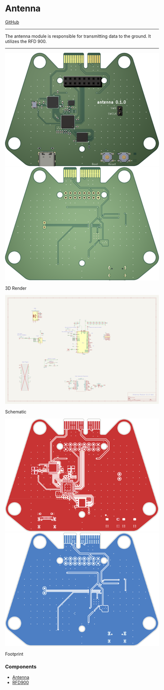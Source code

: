 # Antenna

[GitHub](https://github.com/sonicavionics/4in-antenna/)

---

The antenna module is responsible for transmitting data to the ground. It utilizes the RFD 900.

---

<div class="image-row">
    <img src="https://raw.githubusercontent.com/sonicavionics/4in-antenna/refs/heads/main/images/board.front.png" alt="3D Render">
    <img src="https://raw.githubusercontent.com/sonicavionics/4in-antenna/refs/heads/main/images/board.back.png" alt="3D Render">
</div>
<p class="image-caption">3D Render</p>

![alt text](https://raw.githubusercontent.com/sonicavionics/4in-antenna/refs/heads/main/images/sch.svg)
<p class="image-caption">Schematic</p>


<div class="image-row">
    <img src="https://raw.githubusercontent.com/sonicavionics/4in-antenna/refs/heads/main/images/pcbf.svg" alt="Front">
    <img src="https://raw.githubusercontent.com/sonicavionics/4in-antenna/refs/heads/main/images/pcbb.svg" alt="Back">
</div>
<p class="image-caption">Footprint</p>

### Components

- [Antenna](https://www.data-alliance.net/antenna-915mhz-omnidirectional-3dbi-w-rp-sma-lorawan-gsm/)
- [RFD900](https://files.rfdesign.com.au/Files/documents/RFD900x%20DataSheet%20V1.2.pdf)
<!-- - [Standoffs](https://www.mcmaster.com/94868A719/)
- [Washers](https://www.mcmaster.com/97022A879/) -->

<!-- ## Antenna Board Assembly

<div class="image-row">
    <img src="rfd_board.png" alt="3D Render">
    <img src="rfd_board2.png" alt="3D Render">
</div>
<p class="image-caption">Antenna Module Render</p> -->